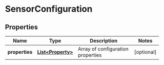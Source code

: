 
# SensorConfiguration

## Properties
Name | Type | Description | Notes
------------ | ------------- | ------------- | -------------
**properties** | [**List&lt;Property&gt;**](Property.md) | Array of configuration properties |  [optional]




